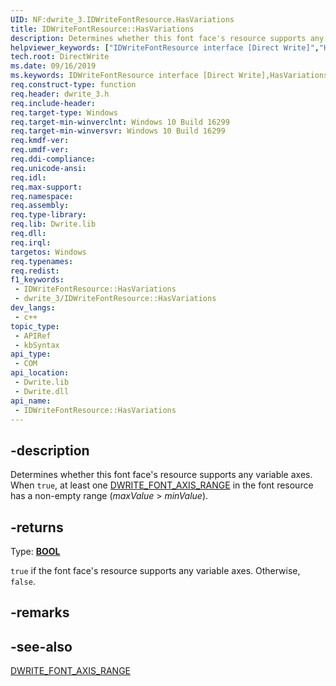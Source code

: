 ```yaml
---
UID: NF:dwrite_3.IDWriteFontResource.HasVariations
title: IDWriteFontResource::HasVariations
description: Determines whether this font face's resource supports any variable axes. (IDWriteFontResource::HasVariations)
helpviewer_keywords: ["IDWriteFontResource interface [Direct Write]","HasVariations method","IDWriteFontResource.HasVariations","IDWriteFontResource::HasVariations","HasVariations","HasVariations method [Direct Write]","HasVariations method [Direct Write]","IDWriteFontResource interface","directwrite.idwritefontresource_hasvariations","dwrite_3/IDWriteFontResource::HasVariations"]
tech.root: DirectWrite
ms.date: 09/16/2019
ms.keywords: IDWriteFontResource interface [Direct Write],HasVariations method, IDWriteFontResource.HasVariations, IDWriteFontResource::HasVariations, HasVariations, HasVariations method [Direct Write], HasVariations method [Direct Write],IDWriteFontResource interface, directwrite.idwritefontresource_hasvariations, dwrite_3/IDWriteFontResource::HasVariations
req.construct-type: function
req.header: dwrite_3.h
req.include-header: 
req.target-type: Windows
req.target-min-winverclnt: Windows 10 Build 16299
req.target-min-winversvr: Windows 10 Build 16299
req.kmdf-ver: 
req.umdf-ver: 
req.ddi-compliance: 
req.unicode-ansi: 
req.idl: 
req.max-support: 
req.namespace: 
req.assembly: 
req.type-library: 
req.lib: Dwrite.lib
req.dll: 
req.irql: 
targetos: Windows
req.typenames: 
req.redist: 
f1_keywords:
 - IDWriteFontResource::HasVariations
 - dwrite_3/IDWriteFontResource::HasVariations
dev_langs:
 - c++
topic_type:
 - APIRef
 - kbSyntax
api_type:
 - COM
api_location:
 - Dwrite.lib
 - Dwrite.dll
api_name:
 - IDWriteFontResource::HasVariations
---
```


## -description

Determines whether this font face's resource supports any variable axes. When `true`, at least one [DWRITE_FONT_AXIS_RANGE](./ns-dwrite_3-dwrite_font_axis_range.md) in the font resource has a non-empty range (*maxValue* > *minValue*).



## -returns

Type: **[BOOL](/windows/win32/winprog/windows-data-types)**

`true` if the font face's resource supports any variable axes. Otherwise, `false`.

## -remarks

## -see-also

[DWRITE_FONT_AXIS_RANGE](./ns-dwrite_3-dwrite_font_axis_range.md)
